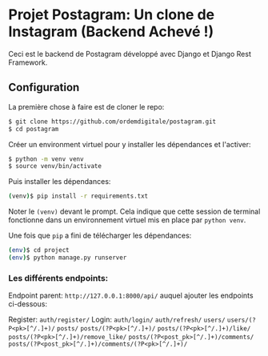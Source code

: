 # Projet Postagram: Un clone de Instagram (Backend Achevé !)
Ceci est le backend de Postagram développé avec Django et Django Rest Framework.

## Configuration
La première chose à faire est de cloner le repo:
```sh
$ git clone https://github.com/ordemdigitale/postagram.git
$ cd postagram
```

Créer un environment virtuel pour y installer les dépendances et l'activer:

```sh
$ python -m venv venv
$ source venv/bin/activate
```

Puis installer les dépendances:

```sh
(venv)$ pip install -r requirements.txt
```
Noter le `(venv)` devant le prompt. Cela indique que cette session de terminal
fonctionne dans un environnement virtuel mis en place par `python venv`.

Une fois que `pip` a fini de télécharger les dépendances:
```sh
(env)$ cd project
(env)$ python manage.py runserver
```

### Les différents endpoints:
Endpoint parent: `http://127.0.0.1:8000/api/` auquel ajouter les endpoints ci-dessous:

Register: `auth/register/`
Login: `auth/login/`
`auth/refresh/`
`users/`
`users/(?P<pk>[^/.]+)/`
`posts/`
`posts/(?P<pk>[^/.]+)/`
`posts/(?P<pk>[^/.]+)/like/`
`posts/(?P<pk>[^/.]+)/remove_like/`
`posts/(?P<post_pk>[^/.]+)/comments/`
`posts/(?P<post_pk>[^/.]+)/comments/(?P<pk>[^/.]+)/`

